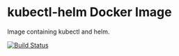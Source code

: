 # kubectl-helm Docker Image

Image containing kubectl and helm.

[![Build Status](https://travis-ci.org/cosee-gitlab/kubectl-helm.svg?branch=master)](https://travis-ci.org/cosee-gitlab/kubectl-helm)

